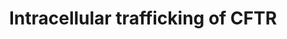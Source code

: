 ---
annotations:
- type: Pathway Ontology
  value: protein transport pathway
authors:
- Tom85
- Khanspers
- MaintBot
- Ddigles
- Mkutmon
- Egonw
- Fehrhart
description: 'This pathway describes the mechanism of endo- and exocytosis of CFTR
  channel, based on the article: "New insights into cystic fibrosis: molecular switches
  that regulate CFTR" by Guggino et al. 2006. On the left side (in red) the endocytic
  mechanism is shown. Respectively in green on the right sight the exocytic mechanism.  We
  integrated the functions of PDZ proteins, SNAREs and Rho GTPases.'
last-edited: 2018-05-09
organisms:
- Rattus norvegicus
redirect_from:
- /index.php/Pathway:WP1486
- /instance/WP1486
schema-jsonld:
- '@context': https://schema.org/
  '@id': https://wikipathways.github.io/pathways/WP1486.html
  '@type': Dataset
  creator:
    '@type': Organization
    name: WikiPathways
  description: 'This pathway describes the mechanism of endo- and exocytosis of CFTR
    channel, based on the article: "New insights into cystic fibrosis: molecular switches
    that regulate CFTR" by Guggino et al. 2006. On the left side (in red) the endocytic
    mechanism is shown. Respectively in green on the right sight the exocytic mechanism.  We
    integrated the functions of PDZ proteins, SNAREs and Rho GTPases.'
  keywords:
  - Rab11a
  - Myo6
  - Rab5a
  - Cl -
  - Myosin-VI
  - Cal
  - Rab9
  - Slc9a3r1
  - SYN6
  - Tc10
  - Ezrin
  - Cftr
  - Rab7
  license: CC0
  name: Intracellular trafficking of CFTR
seo: CreativeWork
title: Intracellular trafficking of CFTR
wpid: WP1486
---